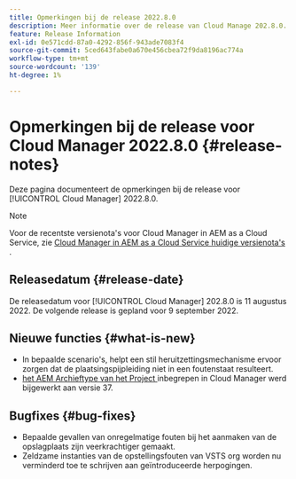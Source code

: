 ```yaml
---
title: Opmerkingen bij de release 2022.8.0
description: Meer informatie over de release van Cloud Manage 202.8.0.
feature: Release Information
exl-id: 0e571cdd-87a0-4292-856f-943ade7083f4
source-git-commit: 5ced643fabe0a670e456cbea72f9da8196ac774a
workflow-type: tm+mt
source-wordcount: '139'
ht-degree: 1%

---
```


# Opmerkingen bij de release voor Cloud Manager 2022.8.0 {#release-notes}

Deze pagina documenteert de opmerkingen bij de release voor [!UICONTROL Cloud Manager] 2022.8.0.

>[!NOTE]
>
>Voor de recentste versienota&#39;s voor Cloud Manager in AEM as a Cloud Service, zie [ Cloud Manager in AEM as a Cloud Service huidige versienota&#39;s ](https://experienceleague.adobe.com/en/docs/experience-manager-cloud-service/content/release-notes/cloud-manager/current).

## Releasedatum {#release-date}

De releasedatum voor [!UICONTROL Cloud Manager] 202.8.0 is 11 augustus 2022. De volgende release is gepland voor 9 september 2022.

## Nieuwe functies {#what-is-new}

* In bepaalde scenario&#39;s, helpt een stil heruitzettingsmechanisme ervoor zorgen dat de plaatsingspijpleiding niet in een foutenstaat resulteert.
* [ het AEM Archieftype van het Project ](https://experienceleague.adobe.com/en/docs/experience-manager-core-components/using/developing/archetype/overview) inbegrepen in Cloud Manager werd bijgewerkt aan versie 37.

## Bugfixes {#bug-fixes}

* Bepaalde gevallen van onregelmatige fouten bij het aanmaken van de opslagplaats zijn veerkrachtiger gemaakt.
* Zeldzame instanties van de opstellingsfouten van VSTS org worden nu verminderd toe te schrijven aan geïntroduceerde herpogingen.
